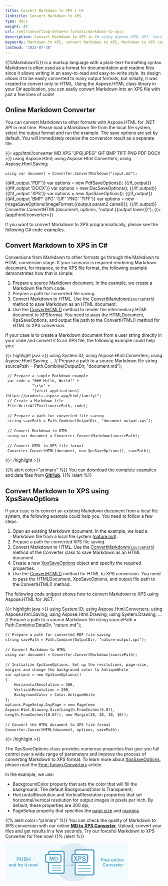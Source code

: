 ```yaml
---
title: Convert Markdown to XPS | C#
linktitle: Convert Markdown to XPS
type: docs
weight: 40
url: /net/converting-between-formats/markdown-to-xps/
description: Convert Markdown to XPS in C# using Aspose.HTML API. Consider various Markdown to XPS conversion scenarios in C# examples. Try online Markdown Converter. 
keywords: Markdown to XPS, convert Markdown to XPS, Markdown to XPS conversion, Markdown to XPS converter, c# code, online converter
lastmod: "2022-07-28"
---
```


<link href="./../../style.css" rel="stylesheet" type="text/css" />

{{%Markdown%}} is a markup language with a plain-text-formatting syntax. Markdown is often used as a format for documentation and readme files since it allows writing in an easy-to-read and easy-to-write style. Its design allows it to be easily converted to many output formats, but initially, it was created to convert only to HTML. Using the Aspose.HTML class library in your C# application, you can easily convert Markdown into an XPS file with just a few lines of code!

## **Online Markdown Converter**

You can convert Markdown to other formats with Aspose.HTML for .NET API in real time. Please load a Markdown file from the local file system, select the output format and run the example.  The save options are set by default. You will immediately receive the conversion result as a separate file.

{{< app/html/converter MD XPS "JPG|JPEG" GIF BMP TIFF PNG PDF DOCX >}}
using Aspose.Html;
using Aspose.Html.Converters;
using Aspose.Html.Saving;

    using var document = Converter.ConvertMarkdown("input.md");
{{#if_output 'PDF'}}
    var options = new PdfSaveOptions();
{{/if_output}}
{{#if_output 'DOCX'}}
    var options = new DocSaveOptions();
{{/if_output}}
{{#if_output 'XPS'}}
    var options = new XpsSaveOptions();
{{/if_output}}
{{#if_output 'BMP' 'JPG' 'GIF' 'PNG' 'TIFF'}}
    var options = new ImageSaveOptions(ImageFormat.{{output param2 camel}});
{{/if_output}}
    Converter.ConvertHTML(document, options, "output.{{output lower}}");
{{< /app/html/converter>}}

If you want to convert Markdown to XPS programmatically, please see the following C# code examples.

## **Convert Markdown to XPS in C#**

Conversions from Markdown to other formats go through the Markdown to HTML conversion stage. If your scenario is required rendering Markdown document, for instance, to the XPS file format, the following example demonstrates how that is simple: 

1. Prepare a source Markdown document. In the example, we create a Markdown file from code. 
1. Prepare a path for converted file saving. 
1. Convert Markdown to HTML. Use the [ConvertMarkdown(`sourcePath`)](https://reference.aspose.com/html/net/aspose.html.converters/converter/convertmarkdown/) method to save Markdown as an HTML document. 
1. Use the [ConvertHTML()](https://reference.aspose.com/html/net/aspose.html.converters/converter/converthtml/) method to render the intermediary HTML document to XPSformat. You need to pass the HTMLDocument, XpsSaveOptions, and output file path to the ConvertHTML() method for HTML to XPS conversion.

If your case is to create a Markdown document from a user string directly in your code and convert it to an XPS file, the following example could help you: 

{{< highlight java >}}
using System.IO;
using Aspose.Html.Converters;
using Aspose.Html.Saving;
...
    // Prepare a path to a source Markdown file
     string sourcePath = Path.Combine(OutputDir, "document.md");

     // Prepare a simple Markdown example
     var code = "### Hello, World!" +
                "\r\n" +
                "[visit applications](https://products.aspose.app/html/family)";
     // Create a Markdown file
     File.WriteAllText(sourcePath, code);
    
     // Prepare a path for converted file saving 
     string savePath = Path.Combine(OutputDir, "document-output.xps");
    
     // Convert Markdown to HTML 
     using var document = Converter.ConvertMarkdown(sourcePath);
    
     // Convert HTML to XPS file format
     Converter.ConvertHTML(document, new XpsSaveOptions(), savePath);
{{< /highlight >}}

{{% alert color="primary" %}} 
You can download the complete examples and data files from [**GitHub**](https://github.com/aspose-html/Aspose.HTML-Documentation/tree/main/content/tests-net).
{{% /alert %}}

## **Convert Markdown to XPS using XpsSaveOptions**
If your case is to convert an existing Markdown document from a local file system, the following example could help you. You need to follow a few steps:

1. Open an existing Markdown document. In the example, we load a Markdown file from a local file system ([nature.md](https://github.com/aspose-html/Aspose.HTML-Documentation/blob/main/content/tests-net/tests-data/nature.md)). 
1. Prepare a path for converted XPS file saving. 
1. Convert Markdown to HTML. Use the [ConvertMarkdown(`sourcePath`)](https://reference.aspose.com/html/net/aspose.html.converters/converter/convertmarkdown/) method of the Converter class to save Markdown as an HTML document. 
1. Create a new [XpsSaveOptions](https://reference.aspose.com/html/net/aspose.html.saving/xpssaveoptions/) object and specify the required properties.
1. Use the [ConvertHTML()](https://reference.aspose.com/html/net/aspose.html.converters/converter/converthtml/) method for HTML to XPS conversion. You need to pass the HTMLDocument, XpsSaveOptions, and output file path to the ConvertHTML() method.

The following code snippet shows how to convert Markdown to XPS using Aspose.HTML for .NET.

{{< highlight java >}}
using System.IO;
using Aspose.Html.Converters;
using Aspose.Html.Saving;
using Aspose.Html.Drawing;
using System.Drawing;
...
    // Prepare a path to a source Markdown file
    string sourcePath = Path.Combine(DataDir, "nature.md");

    // Prepare a path for converted PDF file saving 
    string savePath = Path.Combine(OutputDir, "nature-output.xps");
    
    // Convert Markdown to HTML
    using var document = Converter.ConvertMarkdown(sourcePath);
    
    // Initialize XpsSaveOptions. Set up the resilutions, page-size, margins and change the background color to AntiqueWhite 
    var options = new XpsSaveOptions()
    {
        HorizontalResolution = 200,
        VerticalResolution = 200,
        BackgroundColor = Color.AntiqueWhite
    };
    options.PageSetup.AnyPage = new Page(new Aspose.Html.Drawing.Size(Length.FromInches(5.0f), Length.FromInches(10.0f)), new Margin(30, 20, 10, 10));
    
    // Convert the HTML document to XPS file format
    Converter.ConvertHTML(document, options, savePath);
{{< /highlight >}}

The XpsSaveOptions class provides numerous properties that give you full control over a wide range of parameters and improve the process of converting Markdown to XPS format. To learn more about [XpsSaveOptions](https://reference.aspose.com/html/net/aspose.html.saving/xpssaveoptions/), please read the [Fine-Tuning Converters](/html/net/converting-between-formats/fine-tuning-converters/) article.

In the example, we use:

 - BackgroundColor property that sets the color that will fill the background. The default BackgroundColor is Transparent;
 - HorizontalResolution and VerticalResolution properties that set horizontal/vertical resolution for output images in pixels per inch. By default, these properties are 300 dpi;
 - PageSetup property that specifies the [page size](https://reference.aspose.com/html/net/aspose.html.rendering/renderingoptions/pagesetup/) and [margins](https://reference.aspose.com/html/net/aspose.html.drawing/page/margin/).

{{% alert color="primary" %}} 
You can check the quality of Markdown to XPS conversion with our online [**MD to XPS Converter**](https://products.aspose.app/html/conversion/md-to-xps). Upload, convert your files and get results in a few seconds. Try our forceful Markdown to XPS Converter for free now!
{{% /alert %}}

<a href="https://products.aspose.app/html/conversion/md-to-xps" target="_blank">![Text "Banner MD to XPS Converter"](md-to-xps.png#center)</a>
